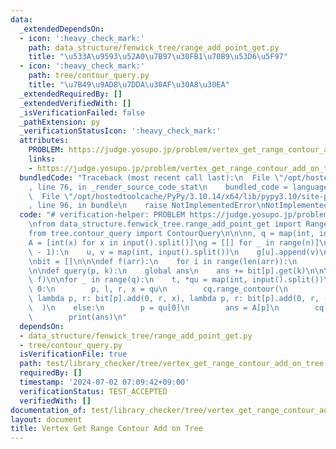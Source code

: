 ```yaml
---
data:
  _extendedDependsOn:
  - icon: ':heavy_check_mark:'
    path: data_structure/fenwick_tree/range_add_point_get.py
    title: "\u533A\u9593\u52A0\u7B97\u30FB1\u70B9\u53D6\u5F97"
  - icon: ':heavy_check_mark:'
    path: tree/contour_query.py
    title: "\u7B49\u9AD8\u7DDA\u30AF\u30A8\u30EA"
  _extendedRequiredBy: []
  _extendedVerifiedWith: []
  _isVerificationFailed: false
  _pathExtension: py
  _verificationStatusIcon: ':heavy_check_mark:'
  attributes:
    PROBLEM: https://judge.yosupo.jp/problem/vertex_get_range_contour_add_on_tree
    links:
    - https://judge.yosupo.jp/problem/vertex_get_range_contour_add_on_tree
  bundledCode: "Traceback (most recent call last):\n  File \"/opt/hostedtoolcache/PyPy/3.10.14/x64/lib/pypy3.10/site-packages/onlinejudge_verify/documentation/build.py\"\
    , line 76, in _render_source_code_stat\n    bundled_code = language.bundle(\n\
    \  File \"/opt/hostedtoolcache/PyPy/3.10.14/x64/lib/pypy3.10/site-packages/onlinejudge_verify/languages/python.py\"\
    , line 96, in bundle\n    raise NotImplementedError\nNotImplementedError\n"
  code: "# verification-helper: PROBLEM https://judge.yosupo.jp/problem/vertex_get_range_contour_add_on_tree\n\
    \nfrom data_structure.fenwick_tree.range_add_point_get import RangeAddPointGet\n\
    from tree.contour_query import ContourQuery\n\n\nn, q = map(int, input().split())\n\
    A = [int(x) for x in input().split()]\ng = [[] for _ in range(n)]\nfor _ in range(n\
    \ - 1):\n    u, v = map(int, input().split())\n    g[u].append(v)\n    g[v].append(u)\n\
    \nbit = []\n\n\ndef f(arr):\n    for i in range(len(arr)):\n        bit.append(RangeAddPointGet(len(arr[i])))\n\
    \n\ndef query(p, k):\n    global ans\n    ans += bit[p].get(k)\n\n\ncq = ContourQuery(g,\
    \ f)\n\nfor _ in range(q):\n    t, *qu = map(int, input().split())\n    if t ==\
    \ 0:\n        p, l, r, x = qu\n        cq.range_contour(\n            p, l, r,\
    \ lambda p, r: bit[p].add(0, r, x), lambda p, r: bit[p].add(0, r, -x)\n      \
    \  )\n    else:\n        p = qu[0]\n        ans = A[p]\n        cq.vertex(p, query)\n\
    \        print(ans)\n"
  dependsOn:
  - data_structure/fenwick_tree/range_add_point_get.py
  - tree/contour_query.py
  isVerificationFile: true
  path: test/library_checker/tree/vertex_get_range_contour_add_on_tree.test.py
  requiredBy: []
  timestamp: '2024-07-02 07:09:42+09:00'
  verificationStatus: TEST_ACCEPTED
  verifiedWith: []
documentation_of: test/library_checker/tree/vertex_get_range_contour_add_on_tree.test.py
layout: document
title: Vertex Get Range Contour Add on Tree
---
```

